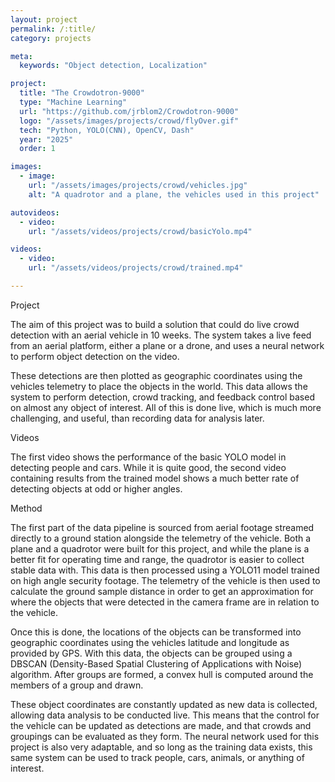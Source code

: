 ```yaml
---
layout: project
permalink: /:title/
category: projects

meta:
  keywords: "Object detection, Localization"

project:
  title: "The Crowdotron-9000"
  type: "Machine Learning"
  url: "https://github.com/jrblom2/Crowdotron-9000"
  logo: "/assets/images/projects/crowd/flyOver.gif"
  tech: "Python, YOLO(CNN), OpenCV, Dash"
  year: "2025"
  order: 1

images:
  - image:
    url: "/assets/images/projects/crowd/vehicles.jpg"
    alt: "A quadrotor and a plane, the vehicles used in this project"

autovideos:
  - video:
    url: "/assets/videos/projects/crowd/basicYolo.mp4"

videos:
  - video:
    url: "/assets/videos/projects/crowd/trained.mp4"

---
```

<span class="h2">Project</span>
<p> The aim of this project was to build a solution that could do live crowd detection with an aerial vehicle in 10 weeks. The system takes a live feed from an aerial platform, either a plane or a drone, and uses a neural network to perform object detection on the video. 
</p>
<span class="h2"></span>
<p> These detections are then plotted as geographic coordinates using the vehicles telemetry to place the objects in the world. This data allows the system to perform detection, crowd tracking, and feedback control based on almost any object of interest. All of this is done live, which is much more challenging, and useful, than recording data for analysis later.
</p>
<span class="h2">Videos</span>
<p> The first video shows the performance of the basic YOLO model in detecting people and cars. While it is quite good, the second video containing results from the trained model shows a much better rate of detecting objects at odd or higher angles.
</p>
<span class="h2">Method</span>
<p> The first part of the data pipeline is sourced from aerial footage streamed directly to a ground station alongside the telemetry of the vehicle. Both a plane and a quadrotor were built for this project, and while the plane is a better fit for operating time and range, the quadrotor is easier to collect stable data with. This data is then processed using a YOLO11 model trained on high angle security footage. The telemetry of the vehicle is then used to calculate the ground sample distance in order to get an approximation for where the objects that were detected in the camera frame are in relation to the vehicle. </p>
<span class="h2"></span>
<p>
Once this is done, the locations of the objects can be transformed into geographic coordinates using the vehicles latitude and longitude as provided by GPS. With this data, the objects can be grouped using a DBSCAN (Density-Based Spatial Clustering of Applications with Noise) algorithm. After groups are formed, a convex hull is computed around the members of a group and drawn.
</p> 
<span class="h2"></span>
<p>These object coordinates are constantly updated as new data is collected, allowing data analysis to be conducted live. This means that the control for the vehicle can be updated as detections are made, and that crowds and groupings can be evaluated as they form. The neural network used for this project is also very adaptable, and so long as the training data exists, this same system can be used to track people, cars, animals, or anything of interest.
</p>
